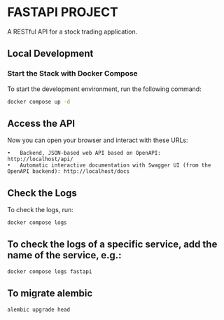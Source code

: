 # FASTAPI PROJECT

A RESTful API for a stock trading application.

## Local Development

### Start the Stack with Docker Compose

To start the development environment, run the following command:

```bash
docker compose up -d
````
## Access the API

Now you can open your browser and interact with these URLs:

	•	Backend, JSON-based web API based on OpenAPI: http://localhost/api/
	•	Automatic interactive documentation with Swagger UI (from the OpenAPI backend): http://localhost/docs

## Check the Logs

To check the logs, run:
```bash
docker compose logs
```

## To check the logs of a specific service, add the name of the service, e.g.:
```bash
docker compose logs fastapi
```

## To migrate alembic
```bash
alembic upgrade head
```